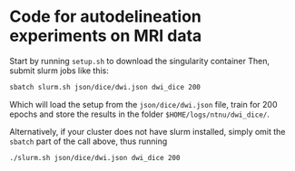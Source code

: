 # Code for autodelineation experiments on MRI data

Start by running `setup.sh` to download the singularity container
Then, submit slurm jobs like this:

```bash
sbatch slurm.sh json/dice/dwi.json dwi_dice 200
```

Which will load the setup from the `json/dice/dwi.json` file, train for 200 epochs
and store the results in the folder `$HOME/logs/ntnu/dwi_dice/`.

Alternatively, if your cluster does not have slurm installed, simply omit the `sbatch`
part of the call above, thus running

```bash
./slurm.sh json/dice/dwi.json dwi_dice 200
```
